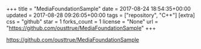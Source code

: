 +++
title = "MediaFoundationSample"
date = 2017-08-24 18:54:35+00:00
updated = 2017-08-28 09:26:05+00:00
tags = ["repository", "C++"]
[extra]
css = "github"
star = 1
forks_count = 1
license = "None"
url = "https://github.com/ousttrue/MediaFoundationSample"
+++

<https://github.com/ousttrue/MediaFoundationSample>

